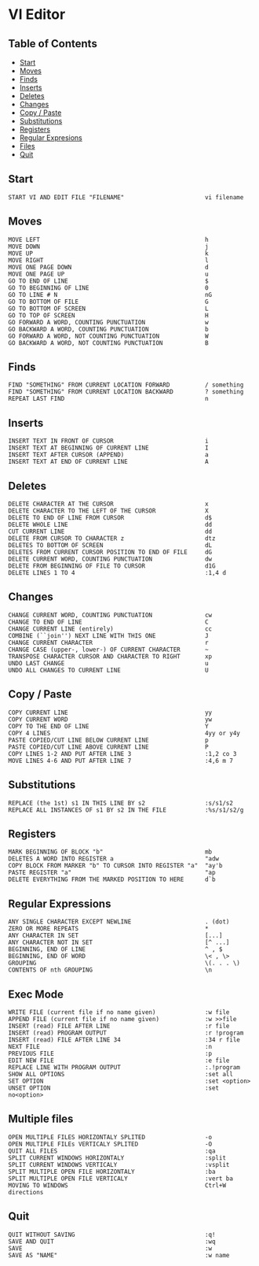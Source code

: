 # VI Editor
## Table of Contents
  - [Start](#start)
  - [Moves](#moves)
  - [Finds](#finds)
  - [Inserts](#inserts)
  - [Deletes](#deletes)
  - [Changes](#changes)
  - [Copy / Paste](#copy--paste)
  - [Substitutions](#substitutions)
  - [Registers](#registers)
  - [Regular Expresions](#regular-expressions)
  - [Files](#files)
  - [Quit](#quit)
## Start
    START VI AND EDIT FILE "FILENAME"                       vi filename
## Moves
    MOVE LEFT                                               h
    MOVE DOWN                                               j
    MOVE UP                                                 k
    MOVE RIGHT                                              l
    MOVE ONE PAGE DOWN                                      d
    MOVE ONE PAGE UP                                        u
    GO TO END OF LINE                                       $
    GO TO BEGINNING OF LINE                                 0
    GO TO LINE # N                                          nG
    GO TO BOTTOM OF FILE                                    G
    GO TO BOTTOM OF SCREEN                                  L
    GO TO TOP OF SCREEN                                     H
    GO FORWARD A WORD, COUNTING PUNCTUATION                 w
    GO BACKWARD A WORD, COUNTING PUNCTUATION                b
    GO FORWARD A WORD, NOT COUNTING PUNCTUATION             W
    GO BACKWARD A WORD, NOT COUNTING PUNCTUATION            B
## Finds
    FIND "SOMETHING" FROM CURRENT LOCATION FORWARD          / something
    FIND "SOMETHING" FROM CURRENT LOCATION BACKWARD         ? something
    REPEAT LAST FIND                                        n 
## Inserts
    INSERT TEXT IN FRONT OF CURSOR                          i
    INSERT TEXT AT BEGINNING OF CURRENT LINE                I
    INSERT TEXT AFTER CURSOR (APPEND)                       a
    INSERT TEXT AT END OF CURRENT LINE                      A
## Deletes
    DELETE CHARACTER AT THE CURSOR                          x
    DELETE CHARACTER TO THE LEFT OF THE CURSOR              X
    DELETE TO END OF LINE FROM CURSOR                       d$
    DELETE WHOLE LINE                                       dd
    CUT CURRENT LINE                                        dd
    DELETE FROM CURSOR TO CHARACTER	z                       dtz
    DELETES TO BOTTOM OF SCREEN                             dL
    DELETES FROM CURRENT CURSOR POSITION TO END OF FILE     dG
    DELETE CURRENT WORD, COUNTING PUNCTUATION               dw
    DELETE FROM BEGINNING OF FILE TO CURSOR                 d1G
    DELETE LINES 1 TO 4                                     :1,4 d 
## Changes
    CHANGE CURRENT WORD, COUNTING PUNCTUATION               cw
    CHANGE TO END OF LINE                                   C
    CHANGE CURRENT LINE (entirely)                          cc 
    COMBINE (``join'') NEXT LINE WITH THIS ONE              J
    CHANGE CURRENT CHARACTER                                r
    CHANGE CASE (upper-, lower-) OF CURRENT CHARACTER       ~
    TRANSPOSE CHARACTER CURSOR AND CHARACTER TO RIGHT       xp
    UNDO LAST CHANGE                                        u
    UNDO ALL CHANGES TO CURRENT LINE                        U
## Copy / Paste
    COPY CURRENT LINE                                       yy
    COPY CURRENT WORD                                       yw
    COPY TO THE END OF LINE                                 Y	
    COPY 4 LINES                                            4yy or y4y
    PASTE COPIED/CUT LINE BELOW CURRENT LINE                p
    PASTE COPIED/CUT LINE ABOVE CURRENT LINE                P
    COPY LINES 1-2 AND PUT AFTER LINE 3                     :1,2 co 3 
    MOVE LINES 4-6 AND PUT AFTER LINE 7                     :4,6 m 7
## Substitutions
    REPLACE (the 1st) s1 IN THIS LINE BY s2                 :s/s1/s2
    REPLACE ALL INSTANCES OF s1 BY s2 IN THE FILE           :%s/s1/s2/g
## Registers
    MARK BEGINNING OF BLOCK "b"                             mb
    DELETES A WORD INTO REGISTER a                          "adw
    COPY BLOCK FROM MARKER "b" TO CURSOR INTO REGISTER "a"  "ay'b
    PASTE REGISTER "a"                                      "ap
    DELETE EVERYTHING FROM THE MARKED POSITION TO HERE      d`b
## Regular Expressions
    ANY SINGLE CHARACTER EXCEPT NEWLINE                     . (dot)
    ZERO OR MORE REPEATS                                    *
    ANY CHARACTER IN SET                                    [...]
    ANY CHARACTER NOT IN SET                                [^ ...]
    BEGINNING, END OF LINE                                  ^ , $
    BEGINNING, END OF WORD                                  \< , \>
    GROUPING                                                \(. . . \)
    CONTENTS OF nth GROUPING                                \n
## Exec Mode
    WRITE FILE (current file if no name given)              :w file
    APPEND FILE (current file if no name given)             :w >>file
    INSERT (read) FILE AFTER LINE                           :r file
    INSERT (read) PROGRAM OUTPUT                            :r !program
    INSERT (read) FILE AFTER LINE 34                        :34 r file
    NEXT FILE                                               :n
    PREVIOUS FILE                                           :p
    EDIT NEW FILE                                           :e file
    REPLACE LINE WITH PROGRAM OUTPUT                        :.!program
    SHOW ALL OPTIONS                                        :set all
    SET OPTION                                              :set <option>
    UNSET OPTION                                            :set no<option>
## Multiple files
    OPEN MULTIPLE FILES HORIZONTALY SPLITED                 -o
    OPEN MULTIPLE FILEs VERTICALY SPLITED                   -O
    QUIT ALL FILES                                          :qa
    SPLIT CURRENT WINDOWS HORIZONTALY                       :split
    SPLIT CURRENT WINDOWS VERTICALY                         :vsplit
    SPLIT MULTIPLE OPEN FILE HORIZONTALY                    :ba
    SPLIT MULTIPLE OPEN FILE VERTICALY                      :vert ba
    MOVING TO WINDOWS                                       Ctrl+W directions
## Quit
    QUIT WITHOUT SAVING                                     :q!
    SAVE AND QUIT                                           :wq
    SAVE                                                    :w
    SAVE AS "NAME"                                          :w name
